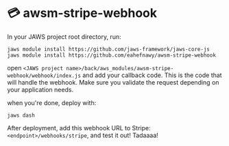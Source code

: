 # 💳 awsm-stripe-webhook

In your JAWS project root directory, run: 

```
jaws module install https://github.com/jaws-framework/jaws-core-js
jaws module install https://github.com/eahefnawy/awsm-stripe-webhook
```

open `<JAWS project name>/back/aws_modules/awsm-stripe-webhook/webhook/index.js` and add your callback code. This is the code that will handle the webhook. Make sure you validate the request depending on your application needs.

when you're done, deploy with:

```
jaws dash
```
After deployment, add this webhook URL to Stripe: `<endpoint>/webhooks/stripe`, and test it out! Tadaaaa!


